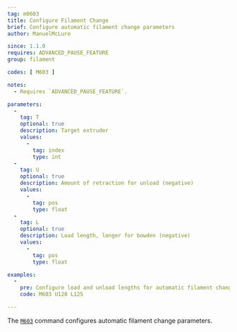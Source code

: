```yaml
---
tag: m0603
title: Configure Filament Change
brief: Configure automatic filament change parameters
author: ManuelMcLure

since: 1.1.0
requires: ADVANCED_PAUSE_FEATURE
group: filament

codes: [ M603 ]

notes:
  - Requires `ADVANCED_PAUSE_FEATURE`.

parameters:
  -
    tag: T
    optional: true
    description: Target extruder
    values:
      -
        tag: index
        type: int
  -
    tag: U
    optional: true
    description: Amount of retraction for unload (negative)
    values:
      -
        tag: pos
        type: float
  -
    tag: L
    optional: true
    description: Load length, longer for bowden (negative)
    values:
      -
        tag: pos
        type: float

examples:
  -
    pre: Configure load and unload lengths for automatic filament change
    code: M603 U120 L125

---
```


The [`M603`](/docs/gcode/M603.html) command configures automatic filament change parameters.
